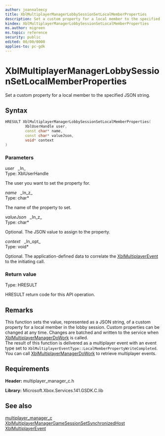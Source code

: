 ```yaml
---
author: joannaleecy
title: XblMultiplayerManagerLobbySessionSetLocalMemberProperties
description: Set a custom property for a local member to the specified JSON string.
kindex: XblMultiplayerManagerLobbySessionSetLocalMemberProperties
ms.author: migreen
ms.topic: reference
security: public
edited: 00/00/0000
applies-to: pc-gdk
---
```


# XblMultiplayerManagerLobbySessionSetLocalMemberProperties  

Set a custom property for a local member to the specified JSON string.  

## Syntax  
  
```cpp
HRESULT XblMultiplayerManagerLobbySessionSetLocalMemberProperties(  
         XblUserHandle user,  
         const char* name,  
         const char* valueJson,  
         void* context  
)  
```  
  
### Parameters  
  
*user* &nbsp;&nbsp;\_In\_  
Type: XblUserHandle  
  
The user you want to set the property for.  
  
*name* &nbsp;&nbsp;\_In\_z\_  
Type: char*  
  
The name of the property to set.  
  
*valueJson* &nbsp;&nbsp;\_In\_z\_  
Type: char*  
  
Optional. The JSON value to assign to the property.  
  
*context* &nbsp;&nbsp;\_In\_opt\_  
Type: void*  
  
Optional. The application-defined data to correlate the [XblMultiplayerEvent](../structs/xblmultiplayerevent.md) to the initiating call.  
  
  
### Return value  
Type: HRESULT
  
HRESULT return code for this API operation.
  
## Remarks  
  
This function sets the value, represented as a JSON string, of a custom property for a local member in the lobby session. Custom properties can be changed at any time. Changes are batched and written to the service when [XblMultiplayerManagerDoWork](xblmultiplayermanagerdowork.md) is called. <br />The result of this function is delivered as a multiplayer event with an event type set to `XblMultiplayerEventType::LocalMemberPropertyWriteCompleted`. You can call [XblMultiplayerManagerDoWork](xblmultiplayermanagerdowork.md) to retrieve multiplayer events.
  
## Requirements  
  
**Header:** multiplayer_manager_c.h
  
**Library:** Microsoft.Xbox.Services.141.GSDK.C.lib
  
## See also  
[multiplayer_manager_c](../multiplayer_manager_c_members.md)  
[XblMultiplayerManagerGameSessionSetSynchronizedHost](xblmultiplayermanagergamesessionsetsynchronizedhost.md)  
[XblMultiplayerEvent](../structs/xblmultiplayerevent.md)
  
  